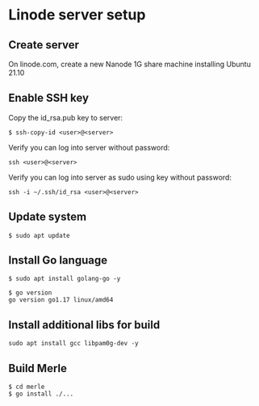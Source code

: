 # Linode server setup

## Create server

On linode.com, create a new Nanode 1G share machine installing Ubuntu 21.10

## Enable SSH key

Copy the id_rsa.pub key to server:

```
$ ssh-copy-id <user>@<server>
```

Verify you can log into server without password:

```
ssh <user>@<server>
```
  
Verify you can log into server as sudo using key without password:

```
ssh -i ~/.ssh/id_rsa <user>@<server>
```

## Update system

```
$ sudo apt update
```

## Install Go language

```
$ sudo apt install golang-go -y
```

```
$ go version
go version go1.17 linux/amd64
```

## Install additional libs for build

```
sudo apt install gcc libpam0g-dev -y
```

## Build Merle

```
$ cd merle
$ go install ./...
```


